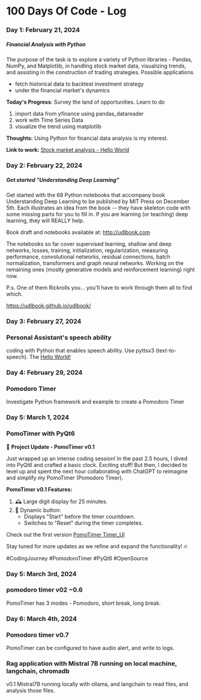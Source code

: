 # 100 Days Of Code - Log

### Day 1: February 21, 2024 
##### Financial Analysis with Python 

The purpose of the task is to explore a variety of Python libraries - Pandas, NumPy, and Matplotlib, in handling stock market data, visualizing trends, and assisting in the construction of trading strategies. Possible applications
* fetch historical data to backtest investment strategy
* under the financial market's dynamics

**Today's Progress**: Survey the land of opportunities. Learn to do
1. import data from yfinance using pandas_datareader
2. work with Time Series Data
3. visualize the trend using matplotlib

**Thoughts:** 
Using Python for financial data analysis is my interest.

**Link to work:** [Stock market analysis - Hello World](https://github.com/ylgatatooine/100-days-of-code/tree/master/src/StockMarketAnalysis)

### Day 2: February 22, 2024

##### Get started "Understanding Deep Learning"

Get started with the 68 Python notebooks that accompany book Understanding Deep Learning to be published by MIT Press on December 5th. Each illustrates an idea from the book -- they have skeleton code with some missing parts for you to fill in. If you are learning (or teaching) deep learning, they will REALLY help.

Book draft and notebooks available at: http://udlbook.com

The notebooks so far cover supervised learning, shallow and deep networks, losses, training, initialization, regularization, measuring performance, convolutional networks, residual connections, batch normalization, transformers and graph neural networks. Working on the remaining ones (mostly generative models and reinforcement learning) right now.

P.s. One of them Rickrolls you... you'll have to work through them all to find which.

https://udlbook.github.io/udlbook/

### Day 3: February 27, 2024

### Personal Assistant's speech ability

coding with Python that enables speech ability. Use pyttsx3 (text-to-speech). The [Hello World!](https://github.com/ylgatatooine/100-days-of-code/blob/master/src/StockMarketAnalysis/Speaker.py)


### Day 4: February 29, 2024

### Pomodoro Timer
Investigate Python framework and example to create a Pomodoro Timer

### Day 5: March 1, 2024

### PomoTimer with PyQt6

🚀 **Project Update - PomoTimer v0.1**

Just wrapped up an intense coding session! In the past 2.5 hours, I dived into PyQt6 and crafted a basic clock. Exciting stuff! But then, I decided to level up and spent the next hour collaborating with ChatGPT to reimagine and simplify my PomoTimer (Pomodoro Timer).

**PomoTimer v0.1 Features:**
1. 🕰️ Large digit display for 25 minutes.
2. 🔄 Dynamic button:
   - Displays "Start" before the timer countdown.
   - Switches to "Reset" during the timer completes.

Check out the first version [PomoTimer Timer_UI](https://github.com/ylgatatooine/100-days-of-code/blob/master/src/PomoTimer/timer_ui.py)

Stay tuned for more updates as we refine and expand the functionality! 🔥

#CodingJourney #PomodoroTimer #PyQt6 #OpenSource

### Day 5: March 3rd, 2024

### pomodoro timer v02 ~0.6
PomoTimer has 3 modes - Pomodoro, short break, long break. 

### Day 6: March 4th, 2024

### Pomodoro timer v0.7
PomoTimer can be configured to have audio alert, and write to logs. 

### Rag application with Mistral 7B running on local machine, langchain, chromadb
v0.1 Mistral7B running locally with ollama, and langchain to read files, and analysis those files. 


